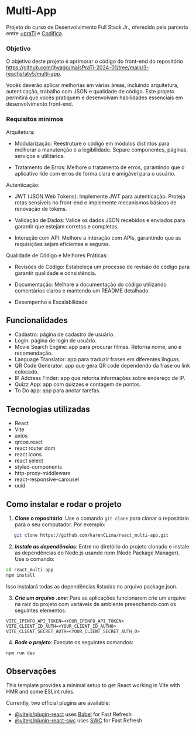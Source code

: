 # Multi-App
Projeto do curso de Desenvolvimento Full Stack Jr., oferecido pela parceria entre [+praTI](https://www.maisprati.com.br/) e [Codifica](https://www.codificaedu.com.br/).

### Objetivo
O objetivo deste projeto é aprimorar o código do front-end do repositório https://github.com/jhyago/maisPraTi-2024-01/tree/main/3-reactjs/atv5/multi-app.

Vocês deverão aplicar melhorias em várias áreas, incluindo arquitetura, autenticação, trabalho com JSON e qualidade de código. Este projeto permitirá que vocês pratiquem e desenvolvam habilidades essenciais em desenvolvimento front-end.

### Requisitos mínimos

Arquitetura:

- Modularização: Reestruture o código em módulos distintos para melhorar a manutenção e a legibilidade. Separe componentes, páginas, serviços e utilitários.


- Tratamento de Erros: Melhore o tratamento de erros, garantindo que o aplicativo lide com erros de forma clara e amigável para o usuário.

Autenticação:

- JWT (JSON Web Tokens): Implemente JWT para autenticação. Proteja rotas sensíveis no front-end e implemente mecanismos básicos de renovação de tokens.

- Validação de Dados: Valide os dados JSON recebidos e enviados para garantir que estejam corretos e completos.

- Interação com API: Melhore a interação com APIs, garantindo que as requisições sejam eficientes e seguras.

Qualidade de Código e Melhores Práticas:
- Revisões de Código: Estabeleça um processo de revisão de código para garantir qualidade e consistência.

- Documentação: Melhore a documentação do código utilizando comentários claros e mantendo um README detalhado.

- Desempenho e Escalabilidade

## Funcionalidades

- Cadastro: página de cadastro de usuário.
- Login: página de login de usuário.
- Movie Search Engine: app para procurar filmes. Retorna nome, ano  e recomendação.
- Language Translator: app para traduzir frases em diferentes línguas.
- QR Code Generator: app que gera QR code dependendo da frase ou link colocado.
- IP Address Finder: app que retorna informações sobre endereço de IP.
- Quizz App: app com quizzes e contagem de pontos.
- To Do app: app para anotar tarefas.

## Tecnologias utilizadas
- React
- Vite
- axios
- qrcoe.react
- react router dom
- react icons
- react select
- styled-components
- http-proxy-middleware
- react-responsive-carousel
- uuid


## Como instalar e rodar o projeto
1. **Clone o repositório**: Use o comando `git clone` para clonar o repositório para o seu computador. Por exemplo:

```bash
   git clone https://github.com/karenCLima/react_multi-app.git
``` 

2. ***Instale as dependências***: Entre no diretório do projeto clonado e instale as dependências do Node.js usando npm (Node Package Manager). Use o comando:
```bash
cd react_multi-app
npm install
```
Isso instalará todas as dependências listadas no arquivo package.json.

3. ***Crie um arquivo .env***: Para as aplicações funcionarem crie um arquivo na raiz do projeto com variáveis de ambiente preenchendo com os seguintes elementos:
```
VITE_IPINFO_API_TOKEN=<YOUR_IPINFO_API_TOKEN>  
VITE_CLIENT_ID_AUTH=<YOUR_CLIENT_ID_AUTH0>  
VITE_CLIENT_SECRET_AUTH=<YOUR_CLIENT_SECRET_AUTH_0>
``` 

4. ***Rode o projeto***: Execute os seguintes comandos:
```bash
npm run dev
```


## Observações

This template provides a minimal setup to get React working in Vite with HMR and some ESLint rules.

Currently, two official plugins are available:

- [@vitejs/plugin-react](https://github.com/vitejs/vite-plugin-react/blob/main/packages/plugin-react/README.md) uses [Babel](https://babeljs.io/) for Fast Refresh
- [@vitejs/plugin-react-swc](https://github.com/vitejs/vite-plugin-react-swc) uses [SWC](https://swc.rs/) for Fast Refresh
